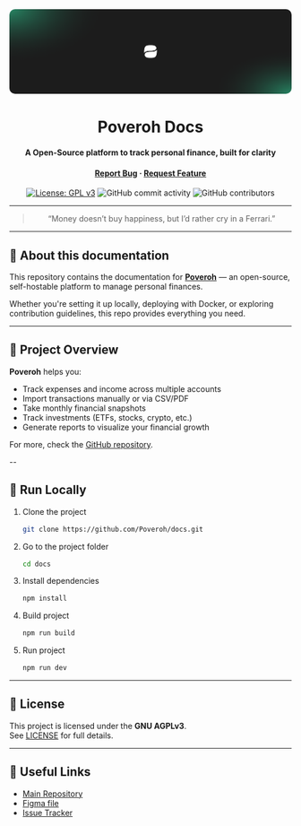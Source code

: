 <div align="center">

<img src="https://raw.githubusercontent.com/Poveroh/poveroh/refs/heads/main/assets/bg_readme.png" alt="Poveroh icon" style="border-radius:10px" />

# Poveroh Docs

#### A Open-Source platform to track personal finance, built for clarity

<h4>
<a href="https://github.com/Poveroh/poveroh/issues/">Report Bug</a>
<span> · </span>
<a href="https://github.com/Poveroh/poveroh/issues/">Request Feature</a>
</h4>

<div>

[![License: GPL v3](https://img.shields.io/badge/License-GPLv3-blue.svg)](https://www.gnu.org/licenses/gpl-3.0)
![GitHub commit activity](https://img.shields.io/github/commit-activity/w/poveroh/poveroh)
![GitHub contributors](https://img.shields.io/github/contributors/poveroh/poveroh)

</div>

---

> “Money doesn’t buy happiness, but I’d rather cry in a Ferrari.”

</div>

---

## 📘 About this documentation

This repository contains the documentation for **[Poveroh](https://github.com/Poveroh/poveroh)** — an open-source, self-hostable platform to manage personal finances.

Whether you're setting it up locally, deploying with Docker, or exploring contribution guidelines, this repo provides everything you need.

---

## 🚀 Project Overview

**Poveroh** helps you:

- Track expenses and income across multiple accounts
- Import transactions manually or via CSV/PDF
- Take monthly financial snapshots
- Track investments (ETFs, stocks, crypto, etc.)
- Generate reports to visualize your financial growth

For more, check the [GitHub repository](https://github.com/Poveroh/poveroh).

--

## :running: Run Locally

1. Clone the project

   ```bash
   git clone https://github.com/Poveroh/docs.git
   ```

2. Go to the project folder

   ```bash
   cd docs
   ```

3. Install dependencies

   ```bash
   npm install
   ```

4. Build project

   ```bash
   npm run build
   ```

5. Run project

   ```bash
   npm run dev
   ```

---

## 📜 License

This project is licensed under the **GNU AGPLv3**.  
See [LICENSE](https://github.com/Poveroh/poveroh/blob/main/LICENSE) for full details.

---

## 🔗 Useful Links

- [Main Repository](https://github.com/Poveroh/poveroh)
- [Figma file](https://www.figma.com/design/SZz6f8cZ1mIE5s6Z4WGshu/Poveroh)
- [Issue Tracker](https://github.com/Poveroh/poveroh/issues)
